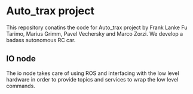 # Auto_trax project
This repository conatins the code for Auto_trax project by Frank Lanke Fu Tarimo, Marius Grimm, Pavel Vechersky and Marco Zorzi. We develop a badass autonomous RC car.

## IO node
The io node takes care of using ROS and interfacing with the low level hardware in order to provide topics and services to wrap the low level commands.